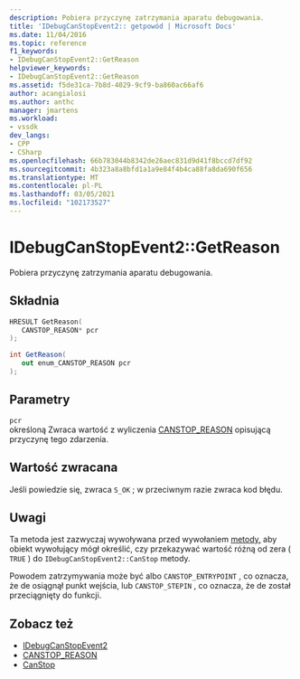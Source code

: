 ```yaml
---
description: Pobiera przyczynę zatrzymania aparatu debugowania.
title: 'IDebugCanStopEvent2:: getpowód | Microsoft Docs'
ms.date: 11/04/2016
ms.topic: reference
f1_keywords:
- IDebugCanStopEvent2::GetReason
helpviewer_keywords:
- IDebugCanStopEvent2::GetReason
ms.assetid: f5de31ca-7b8d-4029-9cf9-ba860ac66af6
author: acangialosi
ms.author: anthc
manager: jmartens
ms.workload:
- vssdk
dev_langs:
- CPP
- CSharp
ms.openlocfilehash: 66b783044b8342de26aec831d9d41f8bccd7df92
ms.sourcegitcommit: 4b323a8a8bfd1a1a9e84f4b4ca88fa8da690f656
ms.translationtype: MT
ms.contentlocale: pl-PL
ms.lasthandoff: 03/05/2021
ms.locfileid: "102173527"
---
```

# <a name="idebugcanstopevent2getreason"></a>IDebugCanStopEvent2::GetReason
Pobiera przyczynę zatrzymania aparatu debugowania.

## <a name="syntax"></a>Składnia

```cpp
HRESULT GetReason( 
   CANSTOP_REASON* pcr
);
```

```csharp
int GetReason( 
   out enum_CANSTOP_REASON pcr
);
```

## <a name="parameters"></a>Parametry
`pcr`\
określoną Zwraca wartość z wyliczenia [CANSTOP_REASON](../../../extensibility/debugger/reference/canstop-reason.md) opisującą przyczynę tego zdarzenia.

## <a name="return-value"></a>Wartość zwracana
 Jeśli powiedzie się, zwraca `S_OK` ; w przeciwnym razie zwraca kod błędu.

## <a name="remarks"></a>Uwagi
 Ta metoda jest zazwyczaj wywoływana przed wywołaniem [metody,](../../../extensibility/debugger/reference/idebugcanstopevent2-canstop.md) aby obiekt wywołujący mógł określić, czy przekazywać wartość różną od zera ( `TRUE` ) do `IDebugCanStopEvent2::CanStop` metody.

 Powodem zatrzymywania może być albo `CANSTOP_ENTRYPOINT` , co oznacza, że de osiągnął punkt wejścia, lub `CANSTOP_STEPIN` , co oznacza, że de został przeciągnięty do funkcji.

## <a name="see-also"></a>Zobacz też
- [IDebugCanStopEvent2](../../../extensibility/debugger/reference/idebugcanstopevent2.md)
- [CANSTOP_REASON](../../../extensibility/debugger/reference/canstop-reason.md)
- [CanStop](../../../extensibility/debugger/reference/idebugcanstopevent2-canstop.md)
